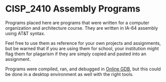 # CISP_2410 Assembly Programs
Programs placed here are programs that were written for a computer organization and architecture course. They are written in IA-64 assembly using AT&T syntax.

Feel free to use them as reference for your own projects and assignments, but be warned that if you are using them for school, your institution might flag
them for plagarism if they are simply copied and pasted into an assignment.

Programs were compiled, ran, and debugged in [Online GDB](https://www.onlinegdb.com/), but this could be done in a desktop environment as well with the right
tools.
